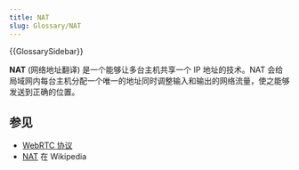 ```yaml
---
title: NAT
slug: Glossary/NAT
---
```


{{GlossarySidebar}}

**NAT** (网络地址翻译) 是一个能够让多台主机共享一个 IP 地址的技术。NAT 会给局域网内每台主机分配一个唯一的地址同时调整输入和输出的网络流量，使之能够发送到正确的位置。

## 参见

- [WebRTC 协议](/zh-CN/docs/Web/API/WebRTC_API/Protocols)
- [NAT](https://zh.wikipedia.org/wiki/NAT) 在 Wikipedia
